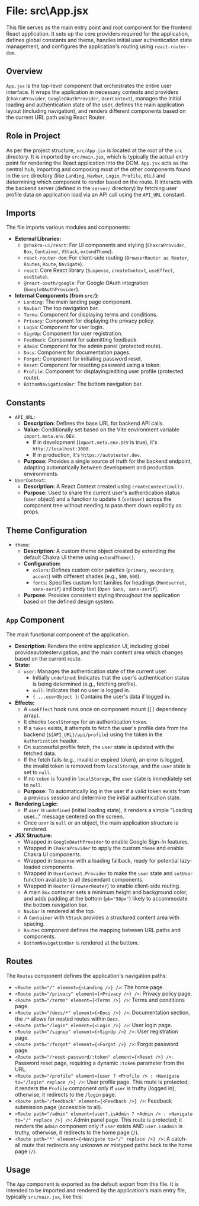 # File: src\App.jsx

This file serves as the main entry point and root component for the frontend React application. It
sets up the core providers required for the application, defines global constants and theme, handles
initial user authentication state management, and configures the application's routing using
`react-router-dom`.

## Overview

`App.jsx` is the top-level component that orchestrates the entire user interface. It wraps the
application in necessary contexts and providers (`ChakraProvider`, `GoogleOAuthProvider`,
`UserContext`), manages the initial loading and authentication state of the user, defines the main
application layout (including navigation), and renders different components based on the current URL
path using React Router.

## Role in Project

As per the project structure, `src/App.jsx` is located at the root of the `src` directory. It is
imported by `src/main.jsx`, which is typically the actual entry point for rendering the React
application into the DOM. `App.jsx` acts as the central hub, importing and composing most of the
other components found in the `src` directory (like `Landing`, `Navbar`, `Login`, `Profile`, etc.)
and determining which component to render based on the route. It interacts with the backend server
(defined in the `server/` directory) by fetching user profile data on application load via an API
call using the `API_URL` constant.

## Imports

The file imports various modules and components:

- **External Libraries:**
    - `@chakra-ui/react`: For UI components and styling (`ChakraProvider`, `Box`, `Container`,
      `VStack`, `extendTheme`).
    - `react-router-dom`: For client-side routing (`BrowserRouter as Router`, `Routes`, `Route`,
      `Navigate`).
    - `react`: Core React library (`Suspense`, `createContext`, `useEffect`, `useState`).
    - `@react-oauth/google`: For Google OAuth integration (`GoogleOAuthProvider`).
- **Internal Components (from `src/`):**
    - `Landing`: The main landing page component.
    - `Navbar`: The top navigation bar.
    - `Terms`: Component for displaying terms and conditions.
    - `Privacy`: Component for displaying the privacy policy.
    - `Login`: Component for user login.
    - `SignUp`: Component for user registration.
    - `Feedback`: Component for submitting feedback.
    - `Admin`: Component for the admin panel (protected route).
    - `Docs`: Component for documentation pages.
    - `Forgot`: Component for initiating password reset.
    - `Reset`: Component for resetting password using a token.
    - `Profile`: Component for displaying/editing user profile (protected route).
    - `BottomNavigationBar`: The bottom navigation bar.

## Constants

- `API_URL`:
    - **Description:** Defines the base URL for backend API calls.
    - **Value:** Conditionally set based on the Vite environment variable `import.meta.env.DEV`.
        - If in development (`import.meta.env.DEV` is true), it's `http://localhost:3000`.
        - If in production, it's `https://autotester.dev`.
    - **Purpose:** Provides a single source of truth for the backend endpoint, adapting
      automatically between development and production environments.
- `UserContext`:
    - **Description:** A React Context created using `createContext(null)`.
    - **Purpose:** Used to share the current user's authentication status (`user` object) and a
      function to update it (`setUser`) across the component tree without needing to pass them down
      explicitly as props.

## Theme Configuration

- `theme`:
    - **Description:** A custom theme object created by extending the default Chakra UI theme using
      `extendTheme()`.
    - **Configuration:**
        - `colors`: Defines custom color palettes (`primary`, `secondary`, `accent`) with different
          shades (e.g., `500`, `600`).
        - `fonts`: Specifies custom font families for headings (`Montserrat, sans-serif`) and body
          text (`Open Sans, sans-serif`).
    - **Purpose:** Provides consistent styling throughout the application based on the defined
      design system.

## `App` Component

The main functional component of the application.

- **Description:** Renders the entire application UI, including global provideautotestervigation,
  and the main content area which changes based on the current route.
- **State:**
    - `user`: Manages the authentication state of the current user.
        - Initially `undefined`: Indicates that the user's authentication status is being determined
          (e.g., fetching profile).
        - `null`: Indicates that no user is logged in.
        - `{ ...userObject }`: Contains the user's data if logged in.
- **Effects:**
    - A `useEffect` hook runs once on component mount (`[]` dependency array).
    - It checks `localStorage` for an authentication `token`.
    - If a `token` exists, it attempts to fetch the user's profile data from the backend
      (`${API_URL}/api/profile`) using the token in the `Authorization` header.
    - On successful profile fetch, the `user` state is updated with the fetched data.
    - If the fetch fails (e.g., invalid or expired token), an error is logged, the invalid token is
      removed from `localStorage`, and the `user` state is set to `null`.
    - If no `token` is found in `localStorage`, the `user` state is immediately set to `null`.
    - **Purpose:** To automatically log in the user if a valid token exists from a previous session
      and determine the initial authentication state.
- **Rendering Logic:**
    - If `user` is `undefined` (initial loading state), it renders a simple "Loading user..."
      message centered on the screen.
    - Once `user` is `null` or an object, the main application structure is rendered.
- **JSX Structure:**
    - Wrapped in `GoogleOAuthProvider` to enable Google Sign-In features.
    - Wrapped in `ChakraProvider` to apply the custom `theme` and enable Chakra UI components.
    - Wrapped in `Suspense` with a loading fallback, ready for potential lazy-loaded components.
    - Wrapped in `UserContext.Provider` to make the `user` state and `setUser` function available to
      all descendant components.
    - Wrapped in `Router` (`BrowserRouter`) to enable client-side routing.
    - A main `Box` container sets a minimum height and background color, and adds padding at the
      bottom (`pb="50px"`) likely to accommodate the bottom navigation bar.
    - `Navbar` is rendered at the top.
    - A `Container` with `VStack` provides a structured content area with spacing.
    - `Routes` component defines the mapping between URL paths and components.
    - `BottomNavigationBar` is rendered at the bottom.

## Routes

The `Routes` component defines the application's navigation paths:

- `<Route path="/" element={<Landing />} />`: The home page.
- `<Route path="/privacy" element={<Privacy />} />`: Privacy policy page.
- `<Route path="/terms" element={<Terms />} />`: Terms and conditions page.
- `<Route path="/docs/*" element={<Docs />} />`: Documentation section, the `/*` allows for nested
  routes within `Docs`.
- `<Route path="/login" element={<Login />} />`: User login page.
- `<Route path="/signup" element={<SignUp />} />`: User registration page.
- `<Route path="/forgot" element={<Forgot />} />`: Forgot password page.
- `<Route path="/reset-password/:token" element={<Reset />} />`: Password reset page, requiring a
  dynamic `:token` parameter from the URL.
- `<Route path="/profile" element={user ? <Profile /> : <Navigate to="/login" replace />} />`: User
  profile page. This route is protected; it renders the `Profile` component only if `user` is truthy
  (logged in), otherwise, it redirects to the `/login` page.
- `<Route path="/feedback" element={<Feedback />} />`: Feedback submission page (accessible to all).
- `<Route path="/admin" element={user?.isAdmin ? <Admin /> : <Navigate to="/" replace />} />`: Admin
  panel page. This route is protected; it renders the `Admin` component only if `user` exists AND
  `user.isAdmin` is truthy, otherwise, it redirects to the home page (`/`).
- `<Route path="*" element={<Navigate to="/" replace />} />`: A catch-all route that redirects any
  unknown or mistyped paths back to the home page (`/`).

## Usage

The `App` component is exported as the default export from this file. It is intended to be imported
and rendered by the application's main entry file, typically `src/main.jsx`, like this:
